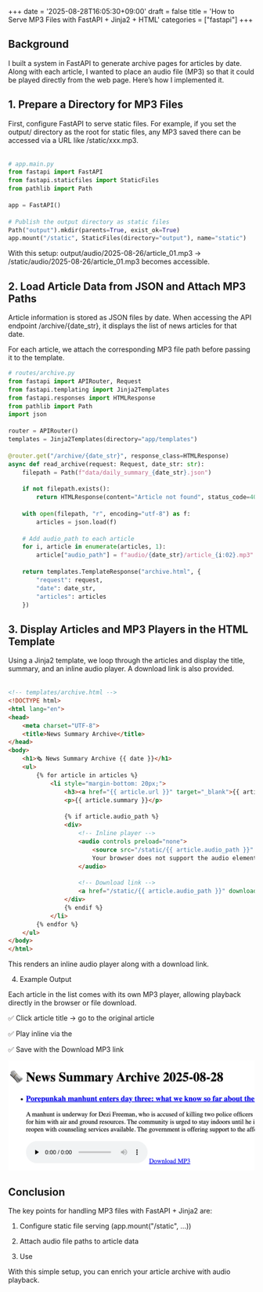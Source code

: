 +++
date = '2025-08-28T16:05:30+09:00'
draft = false
title = 'How to Serve MP3 Files with FastAPI + Jinja2 + HTML'
categories = ["fastapi"]
+++



## Background

I built a system in FastAPI to generate archive pages for articles by date.
Along with each article, I wanted to place an audio file (MP3) so that it could be played directly from the web page.
Here’s how I implemented it.

## 1. Prepare a Directory for MP3 Files

First, configure FastAPI to serve static files.
For example, if you set the output/ directory as the root for static files, any MP3 saved there can be accessed via a URL like /static/xxx.mp3.

```python

# app.main.py
from fastapi import FastAPI
from fastapi.staticfiles import StaticFiles
from pathlib import Path

app = FastAPI()

# Publish the output directory as static files
Path("output").mkdir(parents=True, exist_ok=True)
app.mount("/static", StaticFiles(directory="output"), name="static")

```

With this setup:
output/audio/2025-08-26/article_01.mp3 → /static/audio/2025-08-26/article_01.mp3
becomes accessible.

## 2. Load Article Data from JSON and Attach MP3 Paths

Article information is stored as JSON files by date.
When accessing the API endpoint /archive/{date_str}, it displays the list of news articles for that date.

For each article, we attach the corresponding MP3 file path before passing it to the template.



``` python
# routes/archive.py
from fastapi import APIRouter, Request
from fastapi.templating import Jinja2Templates
from fastapi.responses import HTMLResponse
from pathlib import Path
import json

router = APIRouter()
templates = Jinja2Templates(directory="app/templates")

@router.get("/archive/{date_str}", response_class=HTMLResponse)
async def read_archive(request: Request, date_str: str):
    filepath = Path(f"data/daily_summary_{date_str}.json")

    if not filepath.exists():
        return HTMLResponse(content="Article not found", status_code=404)

    with open(filepath, "r", encoding="utf-8") as f:
        articles = json.load(f)

    # Add audio_path to each article
    for i, article in enumerate(articles, 1):
        article["audio_path"] = f"audio/{date_str}/article_{i:02}.mp3"

    return templates.TemplateResponse("archive.html", {
        "request": request,
        "date": date_str,
        "articles": articles
    })


```


## 3. Display Articles and MP3 Players in the HTML Template

Using a Jinja2 template, we loop through the articles and display the title, summary, and an inline audio player.
A download link is also provided.

```html

<!-- templates/archive.html -->
<!DOCTYPE html>
<html lang="en">
<head>
    <meta charset="UTF-8">
    <title>News Summary Archive</title>
</head>
<body>
    <h1>🗞️ News Summary Archive {{ date }}</h1>
    <ul>
        {% for article in articles %}
            <li style="margin-bottom: 20px;">
                <h3><a href="{{ article.url }}" target="_blank">{{ article.title }}</a></h3>
                <p>{{ article.summary }}</p>

                {% if article.audio_path %}
                <div>
                    <!-- Inline player -->
                    <audio controls preload="none">
                        <source src="/static/{{ article.audio_path }}" type="audio/mpeg">
                        Your browser does not support the audio element.
                    </audio>

                    <!-- Download link -->
                    <a href="/static/{{ article.audio_path }}" download>Download MP3</a>
                </div>
                {% endif %}
            </li>
        {% endfor %}
    </ul>
</body>
</html>


```


This renders an inline audio player along with a download link.

4. Example Output

Each article in the list comes with its own MP3 player, allowing playback directly in the browser or file download.

✅ Click article title → go to the original article

✅ Play inline via the <audio> tag

✅ Save with the Download MP3 link

![Image](article_media_player_download.png)


## Conclusion

The key points for handling MP3 files with FastAPI + Jinja2 are:

1. Configure static file serving (app.mount("/static", ...))

2. Attach audio file paths to article data

3. Use <audio> tags in the template

With this simple setup, you can enrich your article archive with audio playback.